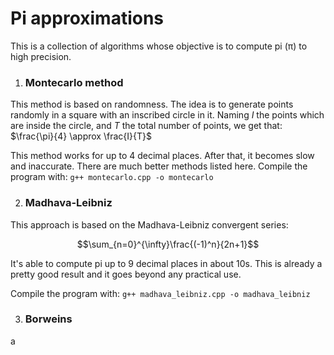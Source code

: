 # Pi approximations

This is a collection of algorithms whose objective is to compute pi (π) to high precision.

1. ### Montecarlo method
This method is based on randomness. The idea is to generate points randomly in a square with an inscribed circle in it. Naming $I$ the points which are inside the circle, and $T$ the total number of points, we get that:  $\frac{\pi}{4} \approx \frac{I}{T}$

This method works for up to 4 decimal places. After that, it becomes slow and inaccurate. There are much better methods listed here.
Compile the program with:
`g++ montecarlo.cpp -o montecarlo`

2. ### Madhava-Leibniz

This approach is based on the Madhava-Leibniz convergent series:

$$\sum_{n=0}^{\infty}\frac{(-1)^n}{2n+1}$$

It's able to compute pi up to 9 decimal places in about 10s. This is already a pretty good result and it goes beyond any practical use.

Compile the program with:
`g++ madhava_leibniz.cpp -o madhava_leibniz`

3. ### Borweins

a  